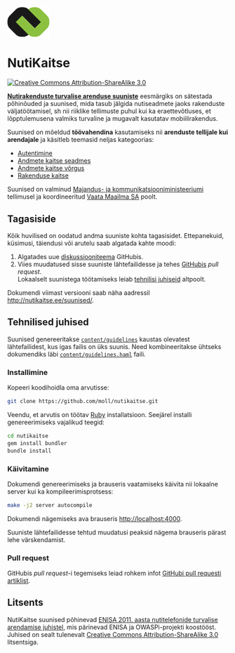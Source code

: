 <img src="content/assets/images/nutikaitse.png" width=96>

NutiKaitse
==========
[![Creative Commons Attribution-ShareAlike 3.0][ccimg]][cc]

[**Nutirakenduste turvalise arenduse suuniste**][suunised] eesmärgiks on sätestada põhinõuded ja suunised, mida tasub jälgida nutiseadmete jaoks rakenduste väljatöötamisel, sh nii riiklike tellimuste puhul kui ka eraettevõtluses, et lõpptulemusena valmiks turvaline ja mugavalt kasutatav mobiilirakendus. 

Suunised on mõeldud **töövahendina** kasutamiseks nii **arenduste tellijale kui arendajale** ja käsitleb teemasid neljas kategoorias:

- [Autentimine](http://nutikaitse.ee/suunised/#authentication)
- [Andmete kaitse seadmes](http://nutikaitse.ee/suunised/#data)
- [Andmete kaitse võrgus](http://nutikaitse.ee/suunised/#network)
- [Rakenduse kaitse](http://nutikaitse.ee/suunised/#app) 

Suunised on valminud [Majandus- ja kommunikatsiooniministeeriumi][mkm] tellimusel ja koordineeritud [Vaata Maailma SA][vaatamaailma] poolt.

[suunised]: http://nutikaitse.ee/suunised/ 
[mkm]: https://www.mkm.ee
[vaatamaailma]: http://vaatamaailma.ee


Tagasiside
----------
Kõik huvilised on oodatud andma suuniste kohta tagasisidet. Ettepanekuid, küsimusi, täiendusi või arutelu saab algatada kahte moodi:

1. Algatades uue [diskussiooniteema][issues] GitHubis.
2. Viies muudatused sisse suuniste lähtefailidesse ja tehes [GitHubis][repo] _pull request_.  
   Lokaalselt suunistega töötamiseks leiab [tehnilisi juhiseid](#tehnilised-juhised) altpoolt.

Dokumendi viimast versiooni saab näha aadressil <http://nutikaitse.ee/suunised/>.


Tehnilised juhised
------------------
Suunised genereeritakse [`content/guidelines`](./content/guidelines) kaustas olevatest lähtefailidest, kus igas failis on üks suunis. Need kombineeritakse ühtseks dokumendiks läbi [`content/guidelines.haml`](./content/guidelines.haml) faili.

### Installimine

Kopeeri koodihoidla oma arvutisse:

```sh
git clone https://github.com/moll/nutikaitse.git
```

Veendu, et arvutis on töötav [Ruby](https://www.ruby-lang.org) installatsioon. Seejärel installi genereerimiseks vajalikud teegid:

```sh
cd nutikaitse
gem install bundler
bundle install
```


### Käivitamine

Dokumendi genereerimiseks ja brauseris vaatamiseks käivita nii lokaalne server kui ka kompileerimisprotsess:

```sh
make -j2 server autocompile
```

Dokumendi nägemiseks ava brauseris <http://localhost:4000>.

Suuniste lähtefailidesse tehtud muudatusi peaksid nägema brauseris pärast lehe värskendamist.

### Pull request

GitHubis _pull request_-i tegemiseks leiad rohkem infot [GitHubi pull requesti artiklist](https://help.github.com/articles/fork-a-repo/).


Litsents
--------
NutiKaitse suunised põhinevad [ENISA 2011. aasta nutitelefonide turvalise arendamise juhistel][enisadoc], mis pärinevad ENISA ja OWASPi-projekti koostööst. Juhised on sealt tulenevalt [Creative Commons Attribution-ShareAlike 3.0][cc] litsentsiga.


[cc]: https://creativecommons.org/licenses/by-sa/3.0/
[ccimg]: https://i.creativecommons.org/l/by-sa/3.0/80x15.png
[enisadoc]: https://www.enisa.europa.eu/activities/Resilience-and-CIIP/critical-applications/smartphone-security-1/smartphone-secure-development-guidelines
[repo]: https://github.com/moll/nutikaitse
[issues]: https://github.com/moll/nutikaitse/issues
